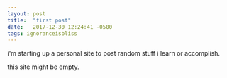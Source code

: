 ```yaml
---
layout: post
title:  "first post"
date:   2017-12-30 12:24:41 -0500
tags: ignoranceisbliss
---
```

i'm starting up a personal site to post random stuff i learn or accomplish.

this site might be empty.
